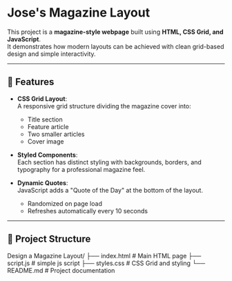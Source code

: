 # Jose's Magazine Layout

This project is a **magazine-style webpage** built using **HTML, CSS Grid, and JavaScript**.  
It demonstrates how modern layouts can be achieved with clean grid-based design and simple interactivity.

---

## 🎨 Features

- **CSS Grid Layout**:  
  A responsive grid structure dividing the magazine cover into:

  - Title section
  - Feature article
  - Two smaller articles
  - Cover image

- **Styled Components**:  
  Each section has distinct styling with backgrounds, borders, and typography for a professional magazine feel.

- **Dynamic Quotes**:  
  JavaScript adds a "Quote of the Day" at the bottom of the layout.
  - Randomized on page load
  - Refreshes automatically every 10 seconds

---

## 📂 Project Structure

Design a Magazine Layout/
├── index.html # Main HTML page
├── script.js # simple js script
├── styles.css # CSS Grid and styling
└── README.md # Project documentation
